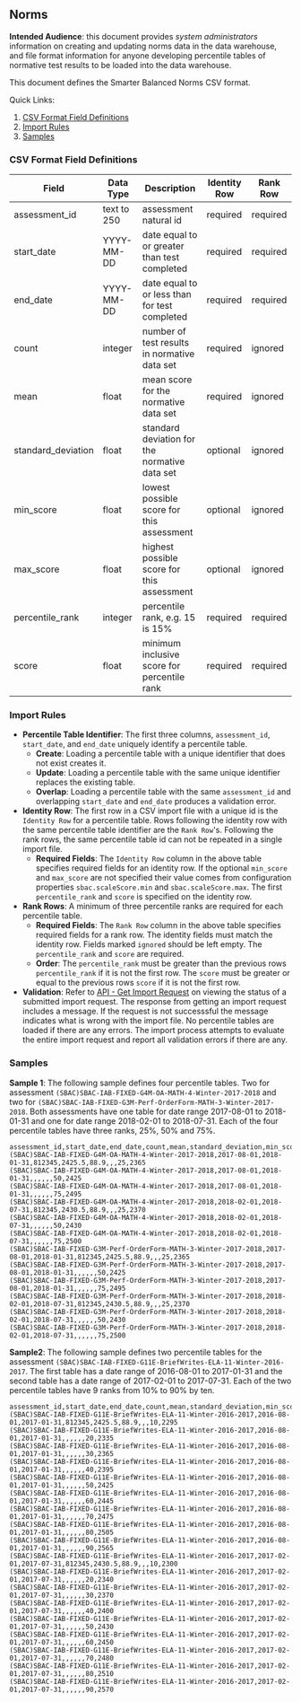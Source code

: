 ## Norms

**Intended Audience**: this document provides *system administrators* information on creating and updating norms data in the data warehouse, and file format information for anyone developing percentile tables of normative test results to be loaded into the data warehouse.

This document defines the Smarter Balanced Norms CSV format.

Quick Links:
1. [CSV Format Field Definitions](#csv-format-field-definitions)
1. [Import Rules](#import-rules)
1. [Samples](#samples)

### CSV Format Field Definitions

| Field               | Data Type       | Description                                     | Identity Row | Rank Row |
|---------------------|-----------------|-------------------------------------------------|--------------|----------|
| assessment_id       | text to 250     | assessment natural id                           | required     | required |
| start_date          | YYYY-MM-DD      | date equal to or greater than test completed    | required     | required |
| end_date            | YYYY-MM-DD      | date equal to or less than for test completed   | required     | required |
| count               | integer         | number of test results in normative data set    | required     | ignored  |
| mean                | float           | mean score for the normative data set           | required     | ignored  |
| standard_deviation  | float           | standard deviation for the normative data set   | optional     | ignored  |
| min_score           | float           | lowest possible score for this assessment       | optional     | ignored  |
| max_score           | float           | highest possible score for this assessment      | optional     | ignored  |
| percentile_rank     | integer         | percentile rank, e.g. 15 is 15%                 | required     | required |
| score               | float           | minimum inclusive score for percentile rank     | required     | required |

### Import Rules
- **Percentile Table Identifier**: The first three columns, `assessment_id`, `start_date`, and `end_date` uniquely identify a percentile table.
  - **Create**: Loading a percentile table with a unique identifier that does not exist creates it.
  - **Update**: Loading a percentile table with the same unique identifier replaces the existing table.
  - **Overlap**: Loading a percentile table with the same `assessment_id` and overlapping `start_date` and `end_date` produces a validation error.
- **Identity Row**: The first row in a CSV import file with a unique id is the `Identity Row` for a percentile table.  Rows following the identity row with the same percentile table identifier are the `Rank Row`'s.  Following the rank rows, the same percentile table id can not be repeated in a single import file.
  - **Required Fields**: The `Identity Row` column in the above table specifies required fields for an identity row. If the optional `min_score` and `max_score` are not specified their value comes from configuration properties `sbac.scaleScore.min` and `sbac.scaleScore.max`. The first `percentile_rank` and `score` is specified on the identity row.
- **Rank Rows**: A minimum of three percentile ranks are required for each percentile table.
  - **Required Fields**: The `Rank Row` column in the above table specifies required fields for a rank row. The identity fields must match the identity row.  Fields marked `ignored` should be left empty.  The `percentile_rank` and `score` are required.
  - **Order**: The `percentile_rank` must be greater than the previous rows `percentile_rank` if it is not the first row.  The `score` must be greater or equal to the previous rows `score` if it is not the first row.
- **Validation**: Refer to [API - Get Import Request](API.md#get-import-request) on viewing the status of a submitted import request.  The response from getting an import request includes a message.  If the request is not successsful the message indicates what is wrong with the import file. No percentile tables are loaded if there are any errors.  The import process attempts to evaluate the entire import request and report all validation errors if there are any.

                                                                                                                                                                          
### Samples
**Sample 1**: The following sample defines four percentile tables.  Two for assessment `(SBAC)SBAC-IAB-FIXED-G4M-OA-MATH-4-Winter-2017-2018` and two for `(SBAC)SBAC-IAB-FIXED-G3M-Perf-OrderForm-MATH-3-Winter-2017-2018`. Both assessments have one table for date range 2017-08-01 to 2018-01-31 and one for date range 2018-02-01 to 2018-07-31. Each of the four percentile tables have three ranks, 25%, 50% and 75%.

```csv
assessment_id,start_date,end_date,count,mean,standard_deviation,min_score,max_score,percentile_rank,score
(SBAC)SBAC-IAB-FIXED-G4M-OA-MATH-4-Winter-2017-2018,2017-08-01,2018-01-31,812345,2425.5,88.9,,,25,2365
(SBAC)SBAC-IAB-FIXED-G4M-OA-MATH-4-Winter-2017-2018,2017-08-01,2018-01-31,,,,,,50,2425
(SBAC)SBAC-IAB-FIXED-G4M-OA-MATH-4-Winter-2017-2018,2017-08-01,2018-01-31,,,,,,75,2495
(SBAC)SBAC-IAB-FIXED-G4M-OA-MATH-4-Winter-2017-2018,2018-02-01,2018-07-31,812345,2430.5,88.9,,,25,2370
(SBAC)SBAC-IAB-FIXED-G4M-OA-MATH-4-Winter-2017-2018,2018-02-01,2018-07-31,,,,,,50,2430
(SBAC)SBAC-IAB-FIXED-G4M-OA-MATH-4-Winter-2017-2018,2018-02-01,2018-07-31,,,,,,75,2500
(SBAC)SBAC-IAB-FIXED-G3M-Perf-OrderForm-MATH-3-Winter-2017-2018,2017-08-01,2018-01-31,812345,2425.5,88.9,,,25,2365
(SBAC)SBAC-IAB-FIXED-G3M-Perf-OrderForm-MATH-3-Winter-2017-2018,2017-08-01,2018-01-31,,,,,,50,2425
(SBAC)SBAC-IAB-FIXED-G3M-Perf-OrderForm-MATH-3-Winter-2017-2018,2017-08-01,2018-01-31,,,,,,75,2495
(SBAC)SBAC-IAB-FIXED-G3M-Perf-OrderForm-MATH-3-Winter-2017-2018,2018-02-01,2018-07-31,812345,2430.5,88.9,,,25,2370
(SBAC)SBAC-IAB-FIXED-G3M-Perf-OrderForm-MATH-3-Winter-2017-2018,2018-02-01,2018-07-31,,,,,,50,2430
(SBAC)SBAC-IAB-FIXED-G3M-Perf-OrderForm-MATH-3-Winter-2017-2018,2018-02-01,2018-07-31,,,,,,75,2500
```

**Sample2**: The following sample defines two percentile tables for the assessment `(SBAC)SBAC-IAB-FIXED-G11E-BriefWrites-ELA-11-Winter-2016-2017`. The first table has a date range of 2016-08-01 to 2017-01-31 and the second table has a date range of 2017-02-01 to 2017-07-31. Each of the two percentile tables have 9 ranks from 10% to 90% by ten.
```csv
assessment_id,start_date,end_date,count,mean,standard_deviation,min_score,max_score,percentile_rank,score
(SBAC)SBAC-IAB-FIXED-G11E-BriefWrites-ELA-11-Winter-2016-2017,2016-08-01,2017-01-31,812345,2425.5,88.9,,,10,2295
(SBAC)SBAC-IAB-FIXED-G11E-BriefWrites-ELA-11-Winter-2016-2017,2016-08-01,2017-01-31,,,,,,20,2335
(SBAC)SBAC-IAB-FIXED-G11E-BriefWrites-ELA-11-Winter-2016-2017,2016-08-01,2017-01-31,,,,,,30,2365
(SBAC)SBAC-IAB-FIXED-G11E-BriefWrites-ELA-11-Winter-2016-2017,2016-08-01,2017-01-31,,,,,,40,2395
(SBAC)SBAC-IAB-FIXED-G11E-BriefWrites-ELA-11-Winter-2016-2017,2016-08-01,2017-01-31,,,,,,50,2425
(SBAC)SBAC-IAB-FIXED-G11E-BriefWrites-ELA-11-Winter-2016-2017,2016-08-01,2017-01-31,,,,,,60,2445
(SBAC)SBAC-IAB-FIXED-G11E-BriefWrites-ELA-11-Winter-2016-2017,2016-08-01,2017-01-31,,,,,,70,2475
(SBAC)SBAC-IAB-FIXED-G11E-BriefWrites-ELA-11-Winter-2016-2017,2016-08-01,2017-01-31,,,,,,80,2505
(SBAC)SBAC-IAB-FIXED-G11E-BriefWrites-ELA-11-Winter-2016-2017,2016-08-01,2017-01-31,,,,,,90,2565
(SBAC)SBAC-IAB-FIXED-G11E-BriefWrites-ELA-11-Winter-2016-2017,2017-02-01,2017-07-31,812345,2430.5,88.9,,,10,2300
(SBAC)SBAC-IAB-FIXED-G11E-BriefWrites-ELA-11-Winter-2016-2017,2017-02-01,2017-07-31,,,,,,20,2340
(SBAC)SBAC-IAB-FIXED-G11E-BriefWrites-ELA-11-Winter-2016-2017,2017-02-01,2017-07-31,,,,,,30,2370
(SBAC)SBAC-IAB-FIXED-G11E-BriefWrites-ELA-11-Winter-2016-2017,2017-02-01,2017-07-31,,,,,,40,2400
(SBAC)SBAC-IAB-FIXED-G11E-BriefWrites-ELA-11-Winter-2016-2017,2017-02-01,2017-07-31,,,,,,50,2430
(SBAC)SBAC-IAB-FIXED-G11E-BriefWrites-ELA-11-Winter-2016-2017,2017-02-01,2017-07-31,,,,,,60,2450
(SBAC)SBAC-IAB-FIXED-G11E-BriefWrites-ELA-11-Winter-2016-2017,2017-02-01,2017-07-31,,,,,,70,2480
(SBAC)SBAC-IAB-FIXED-G11E-BriefWrites-ELA-11-Winter-2016-2017,2017-02-01,2017-07-31,,,,,,80,2510
(SBAC)SBAC-IAB-FIXED-G11E-BriefWrites-ELA-11-Winter-2016-2017,2017-02-01,2017-07-31,,,,,,90,2570
```
